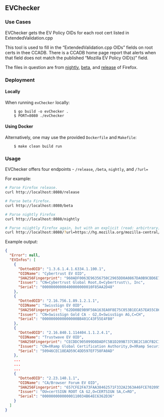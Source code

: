 EVChecker
-----------------

### Use Cases

EVChecker gets the EV Policy OIDs for each root cert listed in ExtendedValidation.cpp

This tool is used to fill in the “ExtendedValidation.cpp OIDs” fields on root certs in thee CCADB. There is a CCADB home page report that alerts when that field does not match the published “Mozilla EV Policy OID(s)” field.

The files in question are from [nightly](https://hg.mozilla.org/mozilla-central/raw-file/tip/security/certverifier/ExtendedValidation.cpp), [beta](https://hg.mozilla.org/releases/mozilla-beta/raw-file/tip/security/certverifier/ExtendedValidation.cpp), and [release](https://hg.mozilla.org/releases/mozilla-release/raw-file/tip/security/certverifier/ExtendedValidation.cpp) of Firefox.

### Deployment

#### Locally
When running `evChecker` locally:

        $ go build -o evChecker .
        $ PORT=8080 ./evChecker

#### Using Docker
Alternatively, one may use the provided `Dockerfile` and `Makefile`:

        $ make clean build run

### Usage

EVChecker offers four endpoints - `/release`, `/beta`, `nightly`, and `/?url=`

For example:

```bash
# Parse Firefox release.
curl http://localhost:8080/release

# Parse beta Firefox.
curl http://localhost:8080/beta

# Parse nightly Firefox
curl http://localhost:8080/nightly

# Parse niightly Firefox again, but with an explicit (read: arbirtrary) url parameter.
curl http://localhost:8080/?url=https://hg.mozilla.org/mozilla-central/raw-file/tip/security/certverifier/ExtendedValidation.cpp
```

Example output:

```json
{
  "Error": null,
  "EVInfos": [
    {
      "DottedOID": "1.3.6.1.4.1.6334.1.100.1",
      "OIDName": "Cybertrust EV OID",
      "SHA256Fingerprint": "960ADF0063E96356750C2965DD0A0867DA0B9CBD6E77714AEAFB2349AB393DA3",
      "Issuer": "CN=Cybertrust Global Root,O=Cybertrust\\, Inc",
      "Serial": "00000000000400000000010F85AA2D48"
    },
    {
      "DottedOID": "2.16.756.1.89.1.2.1.1",
      "OIDName": "SwissSign EV OID",
      "SHA256Fingerprint": "62DD0BE9B9F50A163EA0F8E75C053B1ECA57EA55C8688F647C6881F2C8357B95",
      "Issuer": "CN=SwissSign Gold CA - G2,O=SwissSign AG,C=CH",
      "Serial": "0000000000000000BB401C43F55E4FB0"
    },
    {
      "DottedOID": "2.16.840.1.114404.1.1.2.4.1",
      "OIDName": "Trustwave EV OID",
      "SHA256Fingerprint": "CECDDC905099D8DADFC5B1D209B737CBE2C18CFB2C10C0FF0BCF0D3286FC1AA2",
      "Issuer": "CN=XRamp Global Certification Authority,O=XRamp Security Services Inc,OU=www.xrampsecurity.com,C=US",
      "Serial": "50946CEC18EAD59C4DD597EF758FA0AD"
    },
    ...
    ...
    ...
    {
      "DottedOID": "2.23.140.1.1",
      "OIDName": "CA/Browser Forum EV OID",
      "SHA256Fingerprint": "657CFE2FA73FAA38462571F332A2363A46FCE7020951710702CDFBB6EEDA3305",
      "Issuer": "OU=certSIGN ROOT CA G2,O=CERTSIGN SA,C=RO",
      "Serial": "00000000000000110034B64EC6362D36"
    }
  ]
}
```